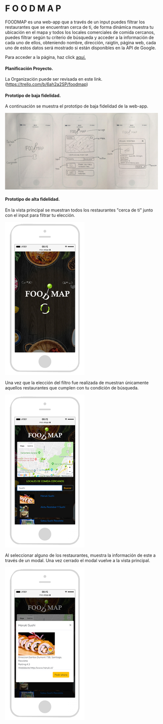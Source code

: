 #  F O O D M A P

FOODMAP es una web-app que a través de un input puedes filtrar los restaurantes
que se encuentran cerca de ti, de forma dinámica muestra tu ubicación en el mapa y todos los locales comerciales de comida cercanos, puedes filtrar según tu criterio de búsqueda y acceder a la información de cada uno de ellos, obteniendo nombre, dirección, raigtin, página web, cada uno de estos datos será mostrado si están disponibles en la API de Google.

Para acceder a la página, haz click [aquí.](https://mloretto.github.io/scl-2018-01-foodmap)

#### Planificación Proyecto.

La Organización puede ser revisada en este link.
(https://trello.com/b/6ah2a2SP/foodmap)

#### Prototipo de baja fidelidad.

A continuación se muestra el prototipo de baja fidelidad de la web-app.

 ![Lista de tareas](img/bajaFidelidad.jpg)

#### Prototipo de alta fidelidad.

En la vista principal se muestran todos los restaurantes "cerca de ti" junto
con el input para filtrar tu elección.

![vista principal](img/altaFidelidad1.jpg)

Una vez que la elección del filtro fue realizada de muestran únicamente aquellos
restaurantes que cumplen con tu condición de búsqueda.

![vista filtrado](img/altaFidelidad2.jpg)

Al seleccionar alguno de los restaurantes, muestra la información de
este a través de un modal. Una vez cerrado el modal vuelve a la vista principal.

![modal imagen](img/altaFidelidad3.jpg)


